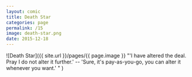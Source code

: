 ```yaml
---
layout: comic
title: Death Star
categories: page
permalink: /15
image: death-star.png
date: 2015-12-18
---
```


![Death Star]({{ site.url }}/pages/{{ page.image }} "'I have altered the deal. Pray I do not alter it further.' -- 'Sure, it's pay-as-you-go, you can alter it whenever you want.' " )